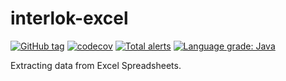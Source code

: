 # interlok-excel

[![GitHub tag](https://img.shields.io/github/tag/adaptris/interlok-excel.svg)](https://github.com/adaptris/interlok-excel/tags) [![codecov](https://codecov.io/gh/adaptris/interlok-excel/branch/develop/graph/badge.svg)](https://codecov.io/gh/adaptris/interlok-excel) [![Total alerts](https://img.shields.io/lgtm/alerts/g/adaptris/interlok-excel.svg?logo=lgtm&logoWidth=18)](https://lgtm.com/projects/g/adaptris/interlok-excel/alerts/) [![Language grade: Java](https://img.shields.io/lgtm/grade/java/g/adaptris/interlok-excel.svg?logo=lgtm&logoWidth=18)](https://lgtm.com/projects/g/adaptris/interlok-excel/context:java)

Extracting data from Excel Spreadsheets.
